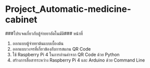 # Project_Automatic-medicine-cabinet

###โปรเจคเกี่ยวกับตู้จ่ายยาอัตโนมัติ###
หน้าที่
 1. ออกแบบตู้จ่ายยาต้นแบบเบื้องต้น
 2. ออกแบบวงจรที่เกี่ยวข้องกับการสแกน QR Code
 3. ใช้ Raspberry Pi 4 ในการอ่านค่าจาก QR Code ด้วย Python
 4. สร้างการสื่อสารระหว่าง Raspberry Pi 4 และ Arduino ด้วย Command Line
